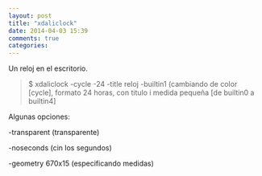 ```yaml
---
layout: post
title: "xdaliclock"
date: 2014-04-03 15:39
comments: true
categories: 
---
```

Un reloj en el escritorio.

>$ xdaliclock -cycle -24 -title reloj -builtin1 (cambiando de color [cycle], formato 24 horas, con titulo i medida pequeña [de builtin0 a builtin4]

Algunas opciones:

-transparent (transparente)

-noseconds (cin los segundos)

-geometry 670x15 (especificando medidas)

